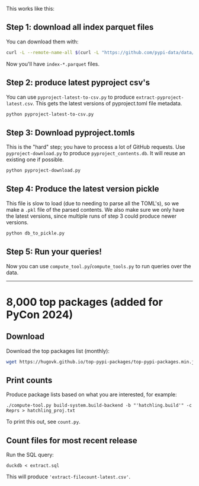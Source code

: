 This works like this:

## Step 1: download all index parquet files

You can download them with:

```bash
curl -L --remote-name-all $(curl -L "https://github.com/pypi-data/data/raw/main/links/dataset.txt")
```

Now you'll have `index-*.parquet` files.

## Step 2: produce latest pyproject csv's

You can use `pyproject-latest-to-csv.py` to produce `extract-pyproject-latest.csv`. This gets the latest versions of pyproject.toml file metadata.

```bash
python pyproject-latest-to-csv.py
```

## Step 3: Download pyproject.tomls

This is the "hard" step; you have to process a lot of GitHub requests. Use `pyproject-download.py` to produce `pyproject_contents.db`. It will reuse an existing one if possible.

```bash
python pyproject-download.py
```

## Step 4: Produce the latest version pickle

This file is slow to load (due to needing to parse all the TOML's), so we make a `.pkl` file of the parsed contents. We also make sure we only have the latest versions, since multiple runs of step 3 could produce newer versions.

```bash
python db_to_pickle.py
```

## Step 5: Run your queries!

Now you can use `compute_tool.py`/`compute_tools.py` to run queries over the data.


---

# 8,000 top packages (added for PyCon 2024)

## Download

Download the top packages list (monthly):

```bash
wget https://hugovk.github.io/top-pypi-packages/top-pypi-packages.min.json
```

## Print counts

Produce package lists based on what you are interested, for example:

```console
./compute-tool.py build-system.build-backend -b "'hatchling.build'" -c Reprs > hatchling_proj.txt
```

To print this out, see `count.py`.

## Count files for most recent release

Run the SQL query:

```console
duckdb < extract.sql
```

This will produce `'extract-filecount-latest.csv'`.
